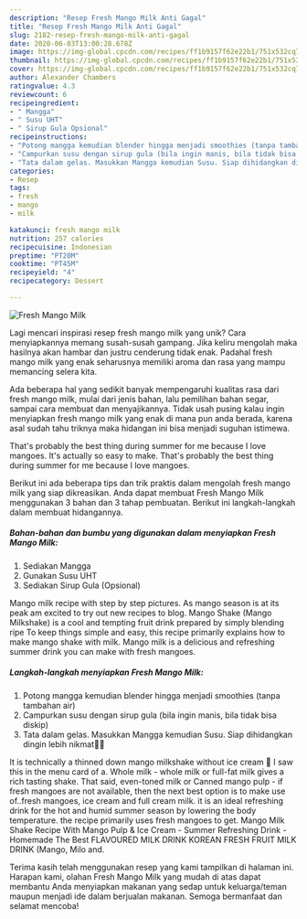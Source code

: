 ```yaml
---
description: "Resep Fresh Mango Milk Anti Gagal"
title: "Resep Fresh Mango Milk Anti Gagal"
slug: 2182-resep-fresh-mango-milk-anti-gagal
date: 2020-06-03T13:00:28.678Z
image: https://img-global.cpcdn.com/recipes/ff1b9157f62e22b1/751x532cq70/fresh-mango-milk-foto-resep-utama.jpg
thumbnail: https://img-global.cpcdn.com/recipes/ff1b9157f62e22b1/751x532cq70/fresh-mango-milk-foto-resep-utama.jpg
cover: https://img-global.cpcdn.com/recipes/ff1b9157f62e22b1/751x532cq70/fresh-mango-milk-foto-resep-utama.jpg
author: Alexander Chambers
ratingvalue: 4.3
reviewcount: 6
recipeingredient:
- " Mangga"
- " Susu UHT"
- " Sirup Gula Opsional"
recipeinstructions:
- "Potong mangga kemudian blender hingga menjadi smoothies (tanpa tambahan air)"
- "Campurkan susu dengan sirup gula (bila ingin manis, bila tidak bisa diskip)"
- "Tata dalam gelas. Masukkan Mangga kemudian Susu. Siap dihidangkan dingin lebih nikmat🥭🍻"
categories:
- Resep
tags:
- fresh
- mango
- milk

katakunci: fresh mango milk 
nutrition: 257 calories
recipecuisine: Indonesian
preptime: "PT20M"
cooktime: "PT45M"
recipeyield: "4"
recipecategory: Dessert

---
```



![Fresh Mango Milk](https://img-global.cpcdn.com/recipes/ff1b9157f62e22b1/751x532cq70/fresh-mango-milk-foto-resep-utama.jpg)

Lagi mencari inspirasi resep fresh mango milk yang unik? Cara menyiapkannya memang susah-susah gampang. Jika keliru mengolah maka hasilnya akan hambar dan justru cenderung tidak enak. Padahal fresh mango milk yang enak seharusnya memiliki aroma dan rasa yang mampu memancing selera kita.

Ada beberapa hal yang sedikit banyak mempengaruhi kualitas rasa dari fresh mango milk, mulai dari jenis bahan, lalu pemilihan bahan segar, sampai cara membuat dan menyajikannya. Tidak usah pusing kalau ingin menyiapkan fresh mango milk yang enak di mana pun anda berada, karena asal sudah tahu triknya maka hidangan ini bisa menjadi suguhan istimewa.

That&#39;s probably the best thing during summer for me because I love mangoes. It&#39;s actually so easy to make. That&#39;s probably the best thing during summer for me because I love mangoes.


Berikut ini ada beberapa tips dan trik praktis dalam mengolah fresh mango milk yang siap dikreasikan. Anda dapat membuat Fresh Mango Milk menggunakan 3 bahan dan 3 tahap pembuatan. Berikut ini langkah-langkah dalam membuat hidangannya.

<!--inarticleads1-->

##### Bahan-bahan dan bumbu yang digunakan dalam menyiapkan Fresh Mango Milk:

1. Sediakan  Mangga
1. Gunakan  Susu UHT
1. Sediakan  Sirup Gula (Opsional)


Mango milk recipe with step by step pictures. As mango season is at its peak am excited to try out new recipes to blog. Mango Shake (Mango Milkshake) is a cool and tempting fruit drink prepared by simply blending ripe To keep things simple and easy, this recipe primarily explains how to make mango shake with milk. Mango milk is a delicious and refreshing summer drink you can make with fresh mangoes. 

<!--inarticleads2-->

##### Langkah-langkah menyiapkan Fresh Mango Milk:

1. Potong mangga kemudian blender hingga menjadi smoothies (tanpa tambahan air)
1. Campurkan susu dengan sirup gula (bila ingin manis, bila tidak bisa diskip)
1. Tata dalam gelas. Masukkan Mangga kemudian Susu. Siap dihidangkan dingin lebih nikmat🥭🍻


It is technically a thinned down mango milkshake without ice cream 🙂 I saw this in the menu card of a. Whole milk - whole milk or full-fat milk gives a rich tasting shake. That said, even-toned milk or Canned mango pulp - if fresh mangoes are not available, then the next best option is to make use of..fresh mangoes, ice cream and full cream milk. it is an ideal refreshing drink for the hot and humid summer season by lowering the body temperature. the recipe primarily uses fresh mangoes to get. Mango Milk Shake Recipe With Mango Pulp &amp; Ice Cream - Summer Refreshing Drink - Homemade The Best FLAVOURED MILK DRINK KOREAN FRESH FRUIT MILK DRINK (Mango, Milo and. 

Terima kasih telah menggunakan resep yang kami tampilkan di halaman ini. Harapan kami, olahan Fresh Mango Milk yang mudah di atas dapat membantu Anda menyiapkan makanan yang sedap untuk keluarga/teman maupun menjadi ide dalam berjualan makanan. Semoga bermanfaat dan selamat mencoba!
